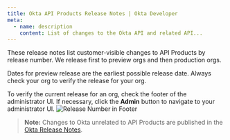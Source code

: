 ```yaml
---
title: Okta API Products Release Notes | Okta Developer
meta:
  - name: description
    content: List of changes to the Okta API and related API...
---
```


These release notes list customer-visible changes to API Products by release number. We release first to preview orgs and then production orgs.

Dates for preview release are the earliest possible release date. Always check your org to verify the release for your org.

To verify the current release for an org, check the footer of the administrator UI. If necessary, click the **Admin** button to navigate to your administrator UI.
![Release Number in Footer](/img/release_notes/version_footer.png)

> **Note:** Changes to Okta unrelated to API Products are published in the [Okta Release Notes](https://help.okta.com/en/prod/Content/Topics/ReleaseNotes/okta-relnotes.htm).

<ReleaseNotesList />
